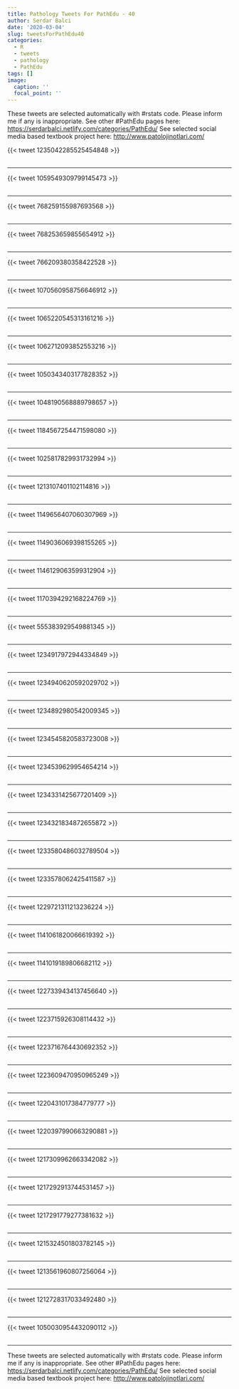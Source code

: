 ```yaml
---
title: Pathology Tweets For PathEdu - 40
author: Serdar Balci
date: '2020-03-04'
slug: tweetsForPathEdu40
categories:
  - R
  - tweets
  - pathology
  - PathEdu
tags: []
image:
  caption: ''
  focal_point: ''
---
```



These tweets are selected automatically with #rstats code. Please inform me if any is inappropriate.
See other #PathEdu pages here: https://serdarbalci.netlify.com/categories/PathEdu/ 
See selected social media based textbook project here: http://www.patolojinotlari.com/

{{< tweet 1235042285525454848 >}}
<br>
<br>
<hr>
{{< tweet 1059549309799145473 >}}
<br>
<br>
<hr>
{{< tweet 768259155987693568 >}}
<br>
<br>
<hr>
{{< tweet 768253659855654912 >}}
<br>
<br>
<hr>
{{< tweet 766209380358422528 >}}
<br>
<br>
<hr>
{{< tweet 1070560958756646912 >}}
<br>
<br>
<hr>
{{< tweet 1065220545313161216 >}}
<br>
<br>
<hr>
{{< tweet 1062712093852553216 >}}
<br>
<br>
<hr>
{{< tweet 1050343403177828352 >}}
<br>
<br>
<hr>
{{< tweet 1048190568889798657 >}}
<br>
<br>
<hr>
{{< tweet 1184567254471598080 >}}
<br>
<br>
<hr>
{{< tweet 1025817829931732994 >}}
<br>
<br>
<hr>
{{< tweet 1213107401102114816 >}}
<br>
<br>
<hr>
{{< tweet 1149656407060307969 >}}
<br>
<br>
<hr>
{{< tweet 1149036069398155265 >}}
<br>
<br>
<hr>
{{< tweet 1146129063599312904 >}}
<br>
<br>
<hr>
{{< tweet 1170394292168224769 >}}
<br>
<br>
<hr>
{{< tweet 555383929549881345 >}}
<br>
<br>
<hr>
{{< tweet 1234917972944334849 >}}
<br>
<br>
<hr>
{{< tweet 1234940620592029702 >}}
<br>
<br>
<hr>
{{< tweet 1234892980542009345 >}}
<br>
<br>
<hr>
{{< tweet 1234545820583723008 >}}
<br>
<br>
<hr>
{{< tweet 1234539629954654214 >}}
<br>
<br>
<hr>
{{< tweet 1234331425677201409 >}}
<br>
<br>
<hr>
{{< tweet 1234321834872655872 >}}
<br>
<br>
<hr>
{{< tweet 1233580486032789504 >}}
<br>
<br>
<hr>
{{< tweet 1233578062425411587 >}}
<br>
<br>
<hr>
{{< tweet 1229721311213236224 >}}
<br>
<br>
<hr>
{{< tweet 1141061820066619392 >}}
<br>
<br>
<hr>
{{< tweet 1141019189806682112 >}}
<br>
<br>
<hr>
{{< tweet 1227339434137456640 >}}
<br>
<br>
<hr>
{{< tweet 1223715926308114432 >}}
<br>
<br>
<hr>
{{< tweet 1223716764430692352 >}}
<br>
<br>
<hr>
{{< tweet 1223609470950965249 >}}
<br>
<br>
<hr>
{{< tweet 1220431017384779777 >}}
<br>
<br>
<hr>
{{< tweet 1220397990663290881 >}}
<br>
<br>
<hr>
{{< tweet 1217309962663342082 >}}
<br>
<br>
<hr>
{{< tweet 1217292913744531457 >}}
<br>
<br>
<hr>
{{< tweet 1217291779277381632 >}}
<br>
<br>
<hr>
{{< tweet 1215324501803782145 >}}
<br>
<br>
<hr>
{{< tweet 1213561960807256064 >}}
<br>
<br>
<hr>
{{< tweet 1212728317033492480 >}}
<br>
<br>
<hr>
{{< tweet 1050030954432090112 >}}
<br>
<br>
<hr>


These tweets are selected automatically with #rstats code. Please inform me if any is inappropriate.
See other #PathEdu pages here: https://serdarbalci.netlify.com/categories/PathEdu/ 
See selected social media based textbook project here: http://www.patolojinotlari.com/
